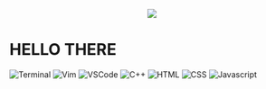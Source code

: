 <p align="center">
    <img src="https://c.tenor.com/zHi1yy-QyTUAAAAd/anime-train.gif">
</p>

# HELLO THERE

<img src="https://img.icons8.com/ios/50/000000/console.png" alt="Terminal" style="width=30px">
<a target="_blank" href="https://icons8.com/icon/419/console"></a>
<img src="" alt="Vim" style="width=30px">
<img src="" alt="VSCode" style="width=30px">
<img src="" alt="C++" style="width=30px">
<img src="" alt="HTML" style="width=30px">
<img src="" alt="CSS" style="width=30px">
<img src="" alt="Javascript" style="width=30px">
<img src="" alt="">
<img src="" alt="">
<img src="" alt="">